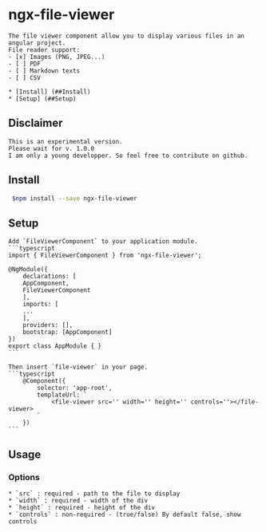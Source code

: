 # ngx-file-viewer
    The file viewer component allow you to display various files in an angular project.
    File reader support:
    - [x] Images (PNG, JPEG...)
    - [ ] PDF
    - [ ] Markdown texts
    - [ ] CSV

    * [Install] (##Install)
    * [Setup] (##Setup)

## Disclaimer
    This is an experimental version.
    Please wait for v. 1.0.0
    I am only a young developper. So feel free to contribute on github.

## Install
   ```sh 
    $npm install --save ngx-file-viewer
   ``` 

## Setup
    Add `FileViewerComponent` to your application module.
    ```typescript
	import { FileViewerComponent } from 'ngx-file-viewer';

	@NgModule({
	    declarations: [
		AppComponent,
		FileViewerComponent
	    ],
	    imports: [
		...
	    ],
	    providers: [],
	    bootstrap: [AppComponent]
	})
	export class AppModule { }
    ```

    Then insert `file-viewer` in your page.
    ```typescript
        @Component({
            selector: 'app-root',
            templateUrl: `
                <file-viewer src='' width='' height='' controls=''></file-viewer>
            `
        })
    ```
## Usage

### Options
    * `src` : required - path to the file to display
    * `width` : required - width of the div
    * `height` : required - height of the div
    * `controls` : non-required - (true/false) By default false, show controls
